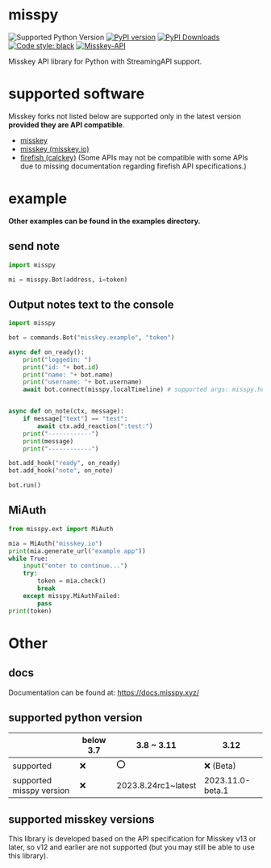 # misspy
![Supported Python Version](https://img.shields.io/pypi/pyversions/misspy?style=flat-square) [![PyPI version](https://badge.fury.io/py/misspy.svg?style=flat-square)](https://badge.fury.io/py/misspy) [![PyPI Downloads](https://img.shields.io/pypi/dm/misspy.svg?style=flat-square)](https://badge.fury.io/py/misspy) 
[![Code style: black](https://img.shields.io/badge/code%20style-black-000000.svg?style=flat-square)](https://github.com/psf/black) 
[![Misskey-API](https://img.shields.io/badge/Misskey-555555.svg?logo=Misskey&style=flat-square)](https://misskey-hub.net)

Misskey API library for Python with StreamingAPI support.

# supported software
Misskey forks not listed below are supported only in the latest version **__provided they are API compatible__**.
* [misskey](https://github.com/misskey-dev/misskey)
* [misskey (misskey.io)](https://github.com/misskeyIO/misskey)
* [firefish (calckey)](https://codeberg.org/firefish/firefish) (Some APIs may not be compatible with some APIs due to missing documentation regarding firefish API specifications.)

# example
**Other examples can be found in the examples directory.**

## send note
```python
import misspy

mi = misspy.Bot(address, i=token)
```

## Output notes text to the console
```python
import misspy

bot = commands.Bot("misskey.example", "token")

async def on_ready():
    print("loggedin: ")
    print("id: "+ bot.id)
    print("name: "+ bot.name)
    print("username: "+ bot.username)
    await bot.connect(misspy.localTimeline) # supported args: misspy.homeTimeline, misspy.localTimeline, misspy.socialTimeline or misspy.hybridTimeline, misspy.globalTimeline and Conventional Method


async def on_note(ctx, message):
    if message["text"] == "test":
        await ctx.add_reaction(":test:")
    print("------------")
    print(message)
    print("------------")

bot.add_hook("ready", on_ready)
bot.add_hook("note", on_note)

bot.run()
```

## MiAuth
```python
from misspy.ext import MiAuth

mia = MiAuth("misskey.io")
print(mia.generate_url("example app"))
while True:
    input("enter to continue...")
    try:
        token = mia.check()
        break
    except misspy.MiAuthFailed:
        pass
print(token)
```

# Other

## docs
Documentation can be found at:
https://docs.misspy.xyz/

## supported python version
|                          | below 3.7 | 3.8 ~ 3.11          | 3.12             | 
| ------------------------ | --------- | ------------------- | ---------------- | 
| supported                | ❌        | ⭕                  | ❌ (Beta)        | 
| supported misspy version | ❌        | 2023.8.24rc1~latest | 2023.11.0-beta.1 | 

## supported misskey versions
This library is developed based on the API specification for Misskey v13 or later, so v12 and earlier are not supported (but you may still be able to use this library).